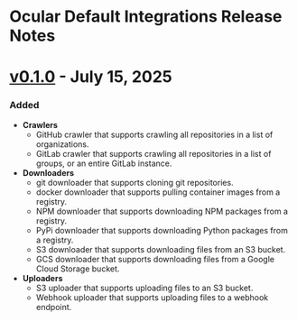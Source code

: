 # Ocular Default Integrations Release Notes

# [v0.1.0](https://github.com/crashappsec/ocular/releases/tag/v0.1.0) - **July 15, 2025**

### Added

- **Crawlers**
    - GitHub crawler that supports crawling all repositories in a list of organizations.
    - GitLab crawler that supports crawling all repositories in a list of groups, or an entire GitLab instance.
- **Downloaders**
  - git downloader that supports cloning git repositories.
  - docker downloader that supports pulling container images from a registry.
  - NPM downloader that supports downloading NPM packages from a registry.
  - PyPi downloader that supports downloading Python packages from a registry.
  - S3 downloader that supports downloading files from an S3 bucket.
  - GCS downloader that supports downloading files from a Google Cloud Storage bucket.
- **Uploaders**
  - S3 uploader that supports uploading files to an S3 bucket.
  - Webhook uploader that supports uploading files to a webhook endpoint.
